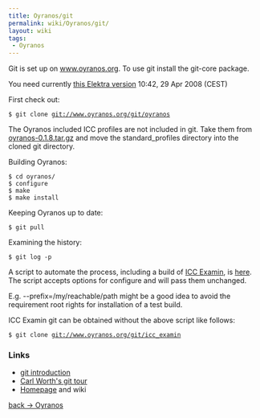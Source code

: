 ```yaml
---
title: Oyranos/git
permalink: wiki/Oyranos/git/
layout: wiki
tags:
 - Oyranos
---
```


Git is set up on www.oyranos.org. To use git install the git-core
package.

You need currently [this Elektra
version](http://www.markus-raab.org/ftp/elektra-0.7.0.tar.gz) 10:42, 29
Apr 2008 (CEST)

First check out:

`$ git clone `[`git://www.oyranos.org/git/oyranos`](git://www.oyranos.org/git/oyranos)

The Oyranos included ICC profiles are not included in git. Take them
from
[oyranos-0.1.8.tar.gz](http://downloads.sourceforge.net/oyranos/oyranos-0.1.8.tar.gz)
and move the standard\_profiles directory into the cloned git directory.

Building Oyranos:

`$ cd oyranos/`  
`$ configure`  
`$ make`  
`$ make install`

Keeping Oyranos up to date:

`$ git pull`

Examining the history:

`$ git log -p`

A script to automate the process, including a build of [ICC
Examin](/wiki/ICC_Examin "wikilink"), is
[here](https://www.behrmann.name/temp/icc_examin-build.sh). The script
accepts options for configure and will pass them unchanged.

E.g. --prefix=/my/reachable/path might be a good idea to avoid the
requirement root rights for installation of a test build.

ICC Examin git can be obtained without the above script like follows:

`$ git clone `[`git://www.oyranos.org/git/icc_examin`](git://www.oyranos.org/git/icc_examin)

### Links

-   [git
    introduction](http://www.kernel.org/pub/software/scm/git/docs/user-manual.html#git-quick-start)
-   [Carl Worth's git tour](http://cworth.org/hgbook-git/tour/)
-   [Homepage](http://git.or.cz/) and wiki

[back -&gt; Oyranos](/wiki/Oyranos "wikilink")
